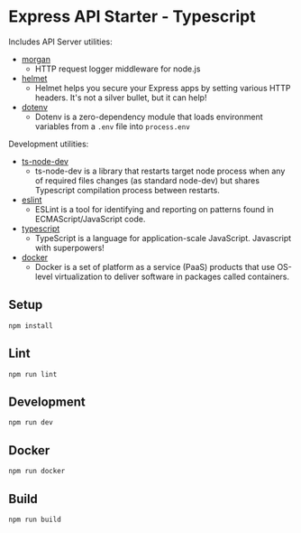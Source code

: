 # Express API Starter - Typescript

Includes API Server utilities:

- [morgan](https://www.npmjs.com/package/morgan)
  - HTTP request logger middleware for node.js
- [helmet](https://www.npmjs.com/package/helmet)
  - Helmet helps you secure your Express apps by setting various HTTP headers. It's not a silver bullet, but it can help!
- [dotenv](https://www.npmjs.com/package/dotenv)
  - Dotenv is a zero-dependency module that loads environment variables from a `.env` file into `process.env`

Development utilities:

- [ts-node-dev](https://www.npmjs.com/package/ts-node-dev)
  - ts-node-dev is a library that restarts target node process when any of required files changes (as standard node-dev) but shares Typescript compilation process between restarts.
- [eslint](https://www.npmjs.com/package/eslint)
  - ESLint is a tool for identifying and reporting on patterns found in ECMAScript/JavaScript code.
- [typescript](https://www.npmjs.com/package/typescript)
  - TypeScript is a language for application-scale JavaScript. Javascript with superpowers!
- [docker](https://www.docker.com/)
  - Docker is a set of platform as a service (PaaS) products that use OS-level virtualization to deliver software in packages called containers.

## Setup

```
npm install
```

## Lint

```
npm run lint
```

## Development

```
npm run dev
```

## Docker

```
npm run docker
```

## Build

```
npm run build
```
